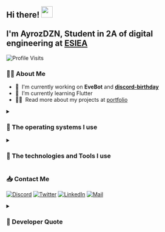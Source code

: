 ## Hi there! <img src="https://user-images.githubusercontent.com/42378118/110234147-e3259600-7f4e-11eb-95be-0c4047144dea.gif" width="30"><br><br>I'm AyrozDZN, Student in 2A of digital engineering at [ESIEA](https://esiea.fr)
 ![Profile Visits](https://komarev.com/ghpvc/?username=ayrozdzn&style=for-the-badge&label=visits&color=yellow)

### 👨‍💻 About Me
 - 🔭 &nbsp;I'm currently working on **EveBot** and **[discord-birthday](https://github.com/AyrozDZN/discord-birthday)**
 - 🌱 &nbsp;I’m currently learning Flutter
 - 👨‍💻 &nbsp;Read more about my projects at [portfolio](https://github.com/AyrozDZN?tab=repositories)

<details>
	<summary><h3>💾 The operating systems I use</h3></summary>
	<p>
	<img alt="Android" src="https://img.shields.io/badge/Android-3DDC84?style=for-the-badge&logo=android&logoColor=white">
	<img alt="iOS" src="https://img.shields.io/badge/iOS-000000?style=for-the-badge&logo=ios&logoColor=white">
	<img alt="Ubuntu" src="https://img.shields.io/badge/Ubuntu-E95420?style=for-the-badge&logo=ubuntu&logoColor=white">
	<img alt="Kali" src="https://img.shields.io/badge/Kali-268BEE?style=for-the-badge&logo=kalilinux&logoColor=white">
	<img alt="Cent OS" src="https://img.shields.io/badge/cent%20os-002260?style=for-the-badge&logo=centos&logoColor=F0F0F0">
	<img alt="Windows" src="https://img.shields.io/badge/Windows-0078D6?style=for-the-badge&logo=windows&logoColor=white">
	<img alt="macOS" src="https://img.shields.io/badge/mac%20os-000000?style=for-the-badge&logo=macos&logoColor=F0F0F0">
	</p>
</details>
<details>
	<summary><h3>💼 The technologies and Tools I use</h3></summary>
	<p>
	<img alt="WebStorm" src="https://img.shields.io/badge/webstorm-143?style=for-the-badge&logo=webstorm&logoColor=white&color=black">
	<img alt="CLion" src="https://img.shields.io/badge/CLion-black?style=for-the-badge&logo=clion&logoColor=white">
	<img alt="PhpStorm" src="https://img.shields.io/badge/phpstorm-143?style=for-the-badge&logo=phpstorm&logoColor=black&color=black&labelColor=darkorchid">
	<img alt="PyCharm" src="https://img.shields.io/badge/pycharm-143?style=for-the-badge&logo=pycharm&logoColor=black&color=black&labelColor=green">
	<img alt="Visual Studio Code" src="https://img.shields.io/badge/Visual%20Studio%20Code-0078d7.svg?style=for-the-badge&logo=visual-studio-code&logoColor=white">
	<img alt="Visual Studio" src="https://img.shields.io/badge/Visual%20Studio-5C2D91.svg?style=for-the-badge&logo=visual-studio&logoColor=white">
	<img alt="Vim" src="https://img.shields.io/badge/VIM-%2311AB00.svg?style=for-the-badge&logo=vim&logoColor=white">
	<img alt="Neovim" src="https://img.shields.io/badge/NeoVim-%2357A143.svg?&style=for-the-badge&logo=neovim&logoColor=white">
	<br>
	<img alt="C" src="https://img.shields.io/badge/c-%2300599C.svg?style=for-the-badge&logo=c&logoColor=white">
	<img alt="C++" src="https://img.shields.io/badge/c++-%2300599C.svg?style=for-the-badge&logo=c%2B%2B&logoColor=white">
	<img alt="HTML5" src="https://img.shields.io/badge/html5-%23E34F26.svg?style=for-the-badge&logo=html5&logoColor=white">
	<img alt="CSS3" src="https://img.shields.io/badge/css3-%231572B6.svg?style=for-the-badge&logo=css3&logoColor=white">
	<img alt="JavaScript" src="https://img.shields.io/badge/javascript-%23323330.svg?style=for-the-badge&logo=javascript&logoColor=%23F7DF1E">
	<img alt="TypeScript" src="https://img.shields.io/badge/typescript-%23007ACC.svg?style=for-the-badge&logo=typescript&logoColor=white">
	<img alt="Markdown" src="https://img.shields.io/badge/markdown-%23000000.svg?style=for-the-badge&logo=markdown&logoColor=white">
	<img alt="PHP" src="https://img.shields.io/badge/php-%23777BB4.svg?style=for-the-badge&logo=php&logoColor=white">
	<img alt="Python" src="https://img.shields.io/badge/python-3670A0?style=for-the-badge&logo=python&logoColor=ffdd54">
	<br>
	<img alt="Raspberry Pi" src="https://img.shields.io/badge/-RaspberryPi-C51A4A?style=for-the-badge&logo=Raspberry-Pi">
	<img alt="Arduino" src="https://img.shields.io/badge/-Arduino-00979D?style=for-the-badge&logo=Arduino&logoColor=white">
	<img alt="Docker" src="https://img.shields.io/badge/docker-%230db7ed.svg?style=for-the-badge&logo=docker&logoColor=white">
	<img alt="Trello" src="https://img.shields.io/badge/Trello-%23026AA7.svg?style=for-the-badge&logo=Trello&logoColor=white">
	<br>
	<img alt="Git" src="https://img.shields.io/badge/git-%23F05033.svg?style=for-the-badge&logo=git&logoColor=white">
	<img alt="GitHub" src="https://img.shields.io/badge/github-%23121011.svg?style=for-the-badge&logo=github&logoColor=white">
	<img alt="GitLab" src="https://img.shields.io/badge/gitlab-%23181717.svg?style=for-the-badge&logo=gitlab&logoColor=white">
	<br>
	<img alt="Apache" src="https://img.shields.io/badge/apache-%23D42029.svg?style=for-the-badge&logo=apache&logoColor=white">
	<img alt="Nginx" src="https://img.shields.io/badge/nginx-%23009639.svg?style=for-the-badge&logo=nginx&logoColor=white">
	</p>
</details>

### 📥 Contact Me
<a href="https://discord.gg/y97rVkqefn"><img alt="Discord" src="https://img.shields.io/badge/discord-%237289DA.svg?style=for-the-badge&logo=discord&logoColor=white"></a>
<a href="https://twitter.com/AyrozDZN"><img alt="Twitter" src="https://img.shields.io/badge/Twitter-%231DA1F2.svg?style=for-the-badge&logo=Twitter&logoColor=white"></a>
<a href="https://www.linkedin.com/in/thibaut-breton/"><img alt="LinkedIn" src="https://img.shields.io/badge/linkedin-%230077B5.svg?style=for-the-badge&logo=linkedin&logoColor=white"></a>
<a href="mailto: tbreton@et.esiea.fr"><img alt="Mail" src="https://img.shields.io/badge/Mail-D14836?style=for-the-badge&logo=gmail&logoColor=white"></a>


<details>
	<summary><h3>🧪 Developer Quote</h3></summary>
	<p>Vous savez, moi je ne crois pas qu’il y ait de bonne ou de mauvaise compilation. Moi, si je devais résumer mon code aujourd’hui avec vous, je dirais que c’est d’abord des segfaults. Des NULL qui m’ont tendu la main, peut-être à un moment où je !pouvais, où j’étais seul chez moi. Et c’est assez curieux de se dire que les Math.random(), les undefined forgent une destinée... Parce que quand on a le goût du code, quand on a le goût de l’optimisation, le beau geste, parfois on ne trouve pas le pointeur en face je dirais, le debug qui vous aide à avancer...</p>
</details>

